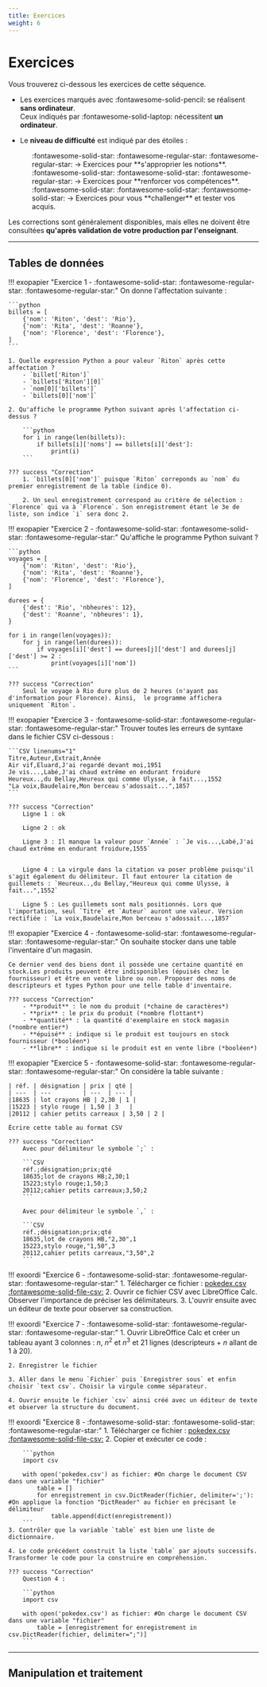 ```yaml
---
title: Exercices
weight: 6
---
```


# Exercices 

Vous trouverez ci-dessous les exercices de cette séquence.

- Les exercices marqués avec :fontawesome-solid-pencil: se réalisent **sans ordinateur**.  
  Ceux indiqués par :fontawesome-solid-laptop: nécessitent **un ordinateur**.

- Le **niveau de difficulté** est indiqué par des étoiles :  
    <ul style="list-style: none;">
        <li>:fontawesome-solid-star: :fontawesome-regular-star: :fontawesome-regular-star: → Exercices pour **s'approprier les notions**.</li>
        <li>:fontawesome-solid-star: :fontawesome-solid-star: :fontawesome-regular-star: → Exercices pour **renforcer vos compétences**.</li>
        <li>:fontawesome-solid-star: :fontawesome-solid-star: :fontawesome-solid-star: → Exercices pour vous **challenger** et tester vos acquis.</li>
    </ul>

Les corrections sont généralement disponibles, mais elles ne doivent être consultées **qu'après validation de votre production par l'enseignant**.

---

## Tables de données

!!! exopapier "Exercice 1 - :fontawesome-solid-star: :fontawesome-regular-star: :fontawesome-regular-star:"
    On donne l'affectation suivante : 

    ```python
    billets = [
        {'nom': 'Riton', 'dest': 'Rio'},
        {'nom': 'Rita', 'dest': 'Roanne'},
        {'nom': 'Florence', 'dest': 'Florence'},
    ]
    ```

    1. Quelle expression Python a pour valeur `Riton` après cette affectation ? 
        - `billet['Riton']`
        - `billets['Riton'][0]`
        - `nom[0]['billets']`
        - `billets[0]['nom']`

    2. Qu'affiche le programme Python suivant après l'affectation ci-dessus ?

        ```python
        for i in range(len(billets)):
            if billets[i]['noms'] == billets[i]['dest']:
                print(i)
        ```

    ??? success "Correction"
        1. `billets[0]['nom']` puisque `Riton` correponds au `nom` du premier enregistrement de la table (indice 0).

        2. Un seul enregistrement correspond au critère de sélection : `Florence` qui va à `Florence`. Son enregistrement étant le 3e de liste, son indice `i` sera donc 2.

!!! exopapier "Exercice 2 - :fontawesome-solid-star: :fontawesome-solid-star: :fontawesome-regular-star:"
    Qu'affiche le programme Python suivant ?

    ```python
    voyages = [
        {'nom': 'Riton', 'dest': 'Rio'},
        {'nom': 'Rita', 'dest': 'Roanne'},
        {'nom': 'Florence', 'dest': 'Florence'},
    ]

    durees = {
        {'dest': 'Rio', 'nbheures': 12},
        {'dest': 'Roanne', 'nbheures': 1},
    }

    for i in range(len(voyages)):
        for j in range(len(durees)):
            if voyages[i]['dest'] == durees[j]['dest'] and durees[j]['dest'] >= 2 :
                print(voyages[i]['nom'])
    ```

    ??? success "Correction"
        Seul le voyage à Rio dure plus de 2 heures (n'ayant pas d'information pour Florence). Ainsi,  le programme affichera uniquement `Riton`.

!!! exopapier "Exercice 3 - :fontawesome-solid-star: :fontawesome-regular-star: :fontawesome-regular-star:"
    Trouver toutes les erreurs de syntaxe dans le fichier CSV ci-dessous : 

    ```CSV linenums="1"
    Titre,Auteur,Extrait,Année 
    Air vif,Eluard,J'ai regardé devant moi,1951
    Je vis...,Labé,J'ai chaud extrême en endurant froidure
    Heureux..,du Bellay,Heureux qui comme Ulysse, à fait...,1552
    "La voix,Baudelaire,Mon berceau s'adossait...",1857
    ```

    ??? success "Correction"
        Ligne 1 : ok

        Ligne 2 : ok

        Ligne 3 : Il manque la valeur pour `Année` : `Je vis...,Labé,J'ai chaud extrême en endurant froidure,1555`


        Ligne 4 : La virgule dans la citation va poser problème puisqu'il s'agit également du délimiteur. Il faut entourer la citation de guillemets : `Heureux..,du Bellay,"Heureux qui comme Ulysse, à fait...",1552`

        Ligne 5 : Les guillemets sont mals positionnés. Lors que l'importation, seul `Titre` et `Auteur` auront une valeur. Version rectifiée : `La voix,Baudelaire,Mon berceau s'adossait...,1857`

!!! exopapier "Exercice 4 - :fontawesome-solid-star: :fontawesome-regular-star: :fontawesome-regular-star:"
    On souhaite stocker dans une table l'inventaire d'un magasin.
    
    Ce dernier vend des biens dont il possède une certaine quantité en stock.Les produits peuvent être indisponibles (épuisés chez le fournisseur) et être en vente libre ou non. Proposer des noms de descripteurs et types Python pour une telle table d'inventaire.

    ??? success "Correction"
        - **produit** : le nom du produit (*chaine de caractères*)
        - **prix** : le prix du produit (*nombre flottant*)
        - **quantité** : la quantité d'exemplaire en stock magasin (*nombre entier*)
        - **épuisé** : indique si le produit est toujours en stock fournisseur (*booléen*)
        - **libre** : indique si le produit est en vente libre (*booléen*)

!!! exopapier "Exercice 5 - :fontawesome-solid-star: :fontawesome-regular-star: :fontawesome-regular-star:"
    On considère la table suivante :

    | réf. | désignation | prix | qté |
    | ---  | ---         | ---  | --- |
    |18635 | lot crayons HB | 2,30 | 1 |
    |15223 | stylo rouge | 1,50 | 3   |
    |20112 | cahier petits carreaux | 3,50 | 2 |

    Écrire cette table au format CSV

    ??? success "Correction"
        Avec pour délimiteur le symbole `;` : 

        ```CSV
        réf.;désignation;prix;qté
        18635;lot de crayons HB;2,30;1
        15223;stylo rouge;1,50;3
        20112;cahier petits carreaux;3,50;2
        ```

        Avec pour délimiteur le symbole `,` : 

        ```CSV
        réf.;désignation;prix;qté
        18635,lot de crayons HB,"2,30",1
        15223,stylo rouge,"1,50",3
        20112,cahier petits carreaux,"3,50",2
        ```

!!! exoordi "Exercice 6 - :fontawesome-solid-star: :fontawesome-regular-star: :fontawesome-regular-star:"
    1. Télécharger ce fichier : [pokedex.csv :fontawesome-solid-file-csv:](../../files/NSI/CSV/pokedex.csv)
    2. Ouvrir ce fichier CSV avec LibreOffice Calc. Observer l'importance de préciser les délimitateurs.
    3. L'ouvrir ensuite avec un éditeur de texte pour observer sa construction.

!!! exoordi "Exercice 7 - :fontawesome-solid-star: :fontawesome-regular-star: :fontawesome-regular-star:"
    1. Ouvrir LibreOffice Calc et créer un tableau ayant 3 colonnes : $n$, $n^2$ et $n^3$ et 21 lignes (descripteurs + $n$ allant de 1 à 20).

    2. Enregistrer le fichier

    3. Aller dans le menu `Fichier` puis `Enregistrer sous` et enfin choisir `text csv`. Choisir la virgule comme séparateur.

    4. Ouvrir ensuite le fichier `csv` ainsi créé avec un éditeur de texte et observer la structure du document.

!!! exoordi "Exercice 8 - :fontawesome-solid-star: :fontawesome-solid-star: :fontawesome-regular-star:"
    1. Télécharger ce fichier : [pokedex.csv :fontawesome-solid-file-csv:](../../files/NSI/CSV/pokedex.csv)
    2. Copier et exécuter ce code : 

        ```python
        import csv

        with open('pokedex.csv') as fichier: #On charge le document CSV dans une variable "fichier"
            table = []
            for enregistrement in csv.DictReader(fichier, delimiter=';'): #On applique la fonction "DictReader" au fichier en précisant le délimiteur 
                table.append(dict(enregistrement))
        ```
    3. Contrôler que la variable `table` est bien une liste de dictionnaire.

    4. Le code précédent construit la liste `table` par ajouts successifs. Transformer le code pour la construire en compréhension.

    ??? success "Correction"
        Question 4 :

        ```python 
        import csv

        with open('pokedex.csv') as fichier: #On charge le document CSV dans une variable "fichier"
            table = [enregistrement for enregistrement in csv.DictReader(fichier, delimiter=";")]
        ```



---

## Manipulation et traitement